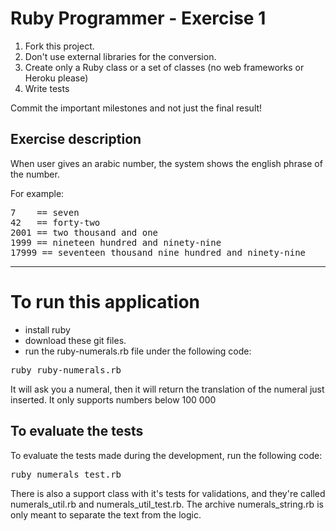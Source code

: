 
Ruby Programmer - Exercise 1
=============================

1. Fork this project.
2. Don't use external libraries for the conversion.
3. Create only a Ruby class or a set of classes (no web frameworks or Heroku please)
4. Write tests

Commit the important milestones and not just the final result!


Exercise description
--------------------

When user gives an arabic number, the system shows the english phrase of the number.

For example:
<pre>
7    == seven
42   == forty-two
2001 == two thousand and one
1999 == nineteen hundred and ninety-nine
17999 == seventeen thousand nine hundred and ninety-nine
</pre>

--------------------

To run this application
========================================
<ul>
<li>install ruby</li>
<li>download these git files.</li>
<li>run the ruby-numerals.rb file under the following code:</li>
</ul>
<pre>
ruby ruby-numerals.rb
</pre>

It will ask you a numeral, then it will return the translation of the numeral just inserted.
It only supports numbers below 100 000

To evaluate the tests
---------------------
To evaluate the tests made during the development, run the following code:
<pre>
ruby numerals_test.rb
</pre>

There is also a support class with it's tests for validations, and they're called numerals_util.rb and numerals_util_test.rb.
The archive numerals_string.rb is only meant to separate the text from the logic.